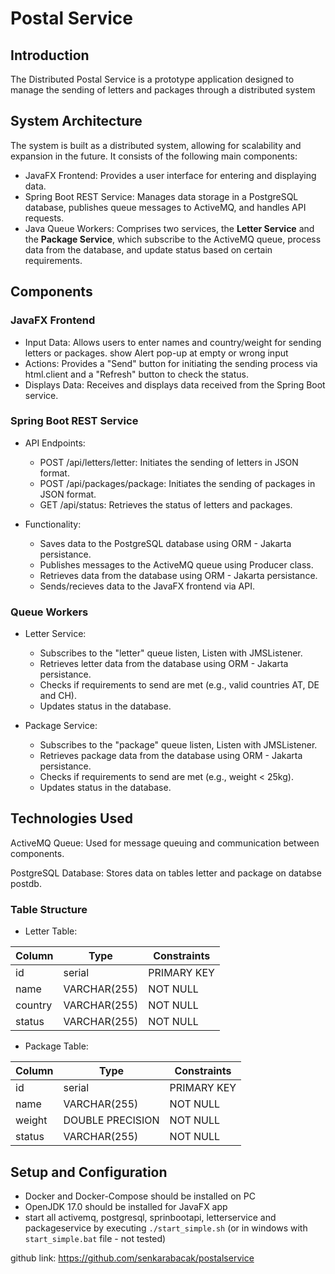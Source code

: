 # Postal Service

## Introduction

The Distributed Postal Service is a prototype application designed to manage the sending of letters and packages through a distributed system

## System Architecture

The system is built as a distributed system, allowing for scalability and expansion in the future. It consists of the following main components:

* JavaFX Frontend: Provides a user interface for entering and displaying data.
* Spring Boot REST Service: Manages data storage in a PostgreSQL database, publishes queue messages to ActiveMQ, and handles API requests.
* Java Queue Workers: Comprises two services, the **Letter Service** and the **Package Service**, which subscribe to the ActiveMQ queue, process data from the database, and update status based on certain requirements.

## Components

### JavaFX Frontend

* Input Data: Allows users to enter names and country/weight for sending letters or packages. show Alert pop-up at empty or wrong input
* Actions: Provides a "Send" button for initiating the sending process via html.client and a "Refresh" button to check the status.
* Displays Data: Receives and displays data received from the Spring Boot service.

### Spring Boot REST Service

* API Endpoints:
    * POST /api/letters/letter: Initiates the sending of letters in JSON format.
    * POST /api/packages/package: Initiates the sending of packages in JSON format.
    * GET /api/status: Retrieves the status of letters and packages.

* Functionality:
    * Saves data to the PostgreSQL database using ORM - Jakarta persistance.
    * Publishes messages to the ActiveMQ queue using Producer class.
    * Retrieves data from the database using ORM - Jakarta persistance.
    * Sends/recieves data to the JavaFX frontend via API.

### Queue Workers

* Letter Service:
    * Subscribes to the "letter" queue listen, Listen with JMSListener.
    * Retrieves letter data from the database using ORM - Jakarta persistance.
    * Checks if requirements to send are met (e.g., valid countries AT, DE and CH).
    * Updates status in the database.

* Package Service:
    * Subscribes to the "package" queue listen, Listen with JMSListener.
    * Retrieves package data from the database using ORM - Jakarta persistance.
    * Checks if requirements to send are met (e.g., weight < 25kg).
    * Updates status in the database.


## Technologies Used

ActiveMQ Queue: Used for message queuing and communication between components.

PostgreSQL Database: Stores data on tables letter and package on databse postdb.

### Table Structure

* Letter Table:

| Column  |  Type         | Constraints     |
|---------|---------------|-----------------|
| id      | serial        | PRIMARY KEY     |
| name    | VARCHAR(255)  | NOT NULL        |
| country | VARCHAR(255)  | NOT NULL        |
| status  | VARCHAR(255)  | NOT NULL        |

* Package Table:

| Column  |  Type            | Constraints         |
|---------|------------------|---------------------|
| id      | serial           | PRIMARY KEY         |
| name    | VARCHAR(255)     | NOT NULL            |
| weight  | DOUBLE PRECISION | NOT NULL            |
| status  | VARCHAR(255)     | NOT NULL            |


## Setup and Configuration

* Docker and Docker-Compose should be installed on PC
* OpenJDK 17.0 should be installed for JavaFX app
* start all activemq, postgresql, sprinbootapi, letterservice and packageservice by executing `./start_simple.sh`  (or in windows with `start_simple.bat` file - not tested)
 

github link: https://github.com/senkarabacak/postalservice


